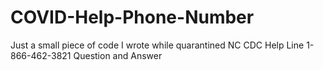 # COVID-Help-Phone-Number
Just a small piece of code I wrote while quarantined
NC CDC Help Line 1-866-462-3821 Question and Answer 
